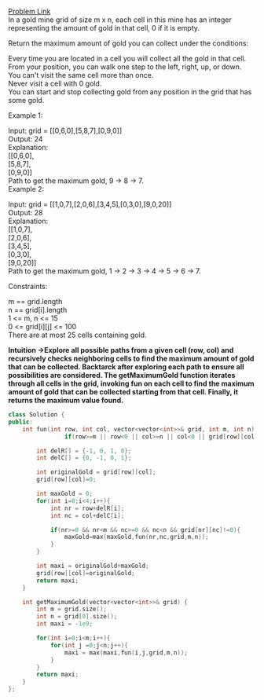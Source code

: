 [Problem Link](https://leetcode.com/problems/path-with-maximum-gold/description/?envType=daily-question&envId=2024-05-14)<br>
In a gold mine grid of size m x n, each cell in this mine has an integer representing the amount of gold in that cell, 0 if it is empty.<br>

Return the maximum amount of gold you can collect under the conditions:<br>

Every time you are located in a cell you will collect all the gold in that cell.<br>
From your position, you can walk one step to the left, right, up, or down.<br>
You can't visit the same cell more than once.<br>
Never visit a cell with 0 gold.<br>
You can start and stop collecting gold from any position in the grid that has some gold.<br>
 

Example 1:<br>

Input: grid = [[0,6,0],[5,8,7],[0,9,0]]<br>
Output: 24<br>
Explanation:<br>
[[0,6,0],<br>
 [5,8,7],<br>
 [0,9,0]]<br>
Path to get the maximum gold, 9 -> 8 -> 7.<br>
Example 2:<br>

Input: grid = [[1,0,7],[2,0,6],[3,4,5],[0,3,0],[9,0,20]]<br>
Output: 28<br>
Explanation:<br>
[[1,0,7],<br>
 [2,0,6],<br>
 [3,4,5],<br>
 [0,3,0],<br>
 [9,0,20]]<br>
Path to get the maximum gold, 1 -> 2 -> 3 -> 4 -> 5 -> 6 -> 7.<br>
 

Constraints:<br>

m == grid.length<br>
n == grid[i].length<br>
1 <= m, n <= 15<br>
0 <= grid[i][j] <= 100<br>
There are at most 25 cells containing gold.<br>

__Intuition ->Explore all possible paths from a given cell (row, col) and recursively checks neighboring cells to find the maximum amount of gold that can be collected. Backtarck after exploring each path to ensure all possibilities are considered. The getMaximumGold function iterates through all cells in the grid, invoking fun on each cell to find the maximum amount of gold that can be collected starting from that cell. Finally, it returns the maximum value found.__

```C++
class Solution {
public:
    int fun(int row, int col, vector<vector<int>>& grid, int m, int n) {
                if(row>=m || row<0 || col>=n || col<0 || grid[row][col]==0) return 0;

        int delR[] = {-1, 0, 1, 0};
        int delC[] = {0, -1, 0, 1};

        int originalGold = grid[row][col];
        grid[row][col]=0;

        int maxGold = 0;
        for(int i=0;i<4;i++){
            int nr = row+delR[i];
            int nc = col+delC[i];

            if(nr>=0 && nr<m && nc>=0 && nc<n && grid[nr][nc]!=0){
                maxGold=max(maxGold,fun(nr,nc,grid,m,n));
            }
        }

        int maxi = originalGold+maxGold;
        grid[row][col]=originalGold;
        return maxi;
    }

    int getMaximumGold(vector<vector<int>>& grid) {
        int m = grid.size();
        int n = grid[0].size();
        int maxi = -1e9;

        for(int i=0;i<m;i++){
            for(int j =0;j<n;j++){
                maxi = max(maxi,fun(i,j,grid,m,n));
            }
        }
        return maxi;
    }
};
```
